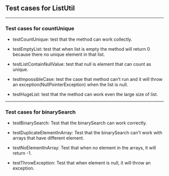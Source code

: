 ## Test cases for ListUtil

---

### Test cases for countUnique

* testCountUnique: test that the method can work collectly.

* testEmptyList: test that when list is empty the method will return 0 because there no unique element in that list.

* testListContainNullValue: test that null is element that can count as unique.

* testImpossibleCase: test the case that method can't run and it will throw an exception(NullPointerException) when the list is null.

* testHugeList: test that the method can work even the large size of list.

---

### Test cases for binarySearch

* testBinarySearch: Test that the binarySearch can work correctly.

* testDuplicateElementInArray: Test that the binarySearch can't work with arrays that have different element.

* testNoElementInArray: Test that when no element in the arrays, it will return -1.

* testThrowException: Test that when element is null, it will throw an exception.
